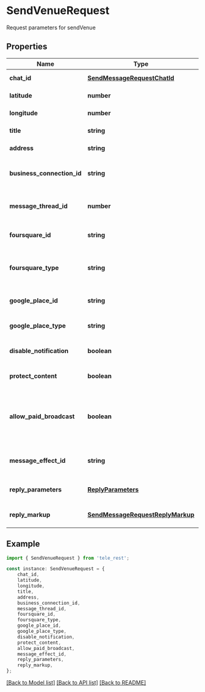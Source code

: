 # SendVenueRequest

Request parameters for sendVenue

## Properties

Name | Type | Description | Notes
------------ | ------------- | ------------- | -------------
**chat_id** | [**SendMessageRequestChatId**](SendMessageRequestChatId.md) |  | [default to undefined]
**latitude** | **number** | Latitude of the venue | [default to undefined]
**longitude** | **number** | Longitude of the venue | [default to undefined]
**title** | **string** | Name of the venue | [default to undefined]
**address** | **string** | Address of the venue | [default to undefined]
**business_connection_id** | **string** | Unique identifier of the business connection on behalf of which the message will be sent | [optional] [default to undefined]
**message_thread_id** | **number** | Unique identifier for the target message thread (topic) of the forum; for forum supergroups only | [optional] [default to undefined]
**foursquare_id** | **string** | Foursquare identifier of the venue | [optional] [default to undefined]
**foursquare_type** | **string** | Foursquare type of the venue, if known. (For example, “arts\\_entertainment/default”, “arts\\_entertainment/aquarium” or “food/icecream”.) | [optional] [default to undefined]
**google_place_id** | **string** | Google Places identifier of the venue | [optional] [default to undefined]
**google_place_type** | **string** | Google Places type of the venue. (See [supported types](https://developers.google.com/places/web-service/supported_types).) | [optional] [default to undefined]
**disable_notification** | **boolean** | Sends the message [silently](https://telegram.org/blog/channels-2-0#silent-messages). Users will receive a notification with no sound. | [optional] [default to undefined]
**protect_content** | **boolean** | Protects the contents of the sent message from forwarding and saving | [optional] [default to undefined]
**allow_paid_broadcast** | **boolean** | Pass *True* to allow up to 1000 messages per second, ignoring [broadcasting limits](https://core.telegram.org/bots/faq#how-can-i-message-all-of-my-bot-39s-subscribers-at-once) for a fee of 0.1 Telegram Stars per message. The relevant Stars will be withdrawn from the bot\&#39;s balance | [optional] [default to undefined]
**message_effect_id** | **string** | Unique identifier of the message effect to be added to the message; for private chats only | [optional] [default to undefined]
**reply_parameters** | [**ReplyParameters**](ReplyParameters.md) |  | [optional] [default to undefined]
**reply_markup** | [**SendMessageRequestReplyMarkup**](SendMessageRequestReplyMarkup.md) |  | [optional] [default to undefined]

## Example

```typescript
import { SendVenueRequest } from 'tele_rest';

const instance: SendVenueRequest = {
    chat_id,
    latitude,
    longitude,
    title,
    address,
    business_connection_id,
    message_thread_id,
    foursquare_id,
    foursquare_type,
    google_place_id,
    google_place_type,
    disable_notification,
    protect_content,
    allow_paid_broadcast,
    message_effect_id,
    reply_parameters,
    reply_markup,
};
```

[[Back to Model list]](../README.md#documentation-for-models) [[Back to API list]](../README.md#documentation-for-api-endpoints) [[Back to README]](../README.md)
